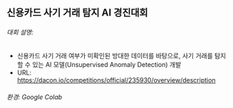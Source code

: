 ## 신용카드 사기 거래 탐지 AI 경진대회
###### 대회 설명:
- 신용카드 사기 거래 여부가 미확인된 방대한 데이터를 바탕으로, 사기 거래를 탐지할 수 있는 AI 모델(Unsupervised Anomaly Detection) 개발
- URL: https://dacon.io/competitions/official/235930/overview/description


###### 환경: Google Colab
